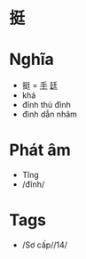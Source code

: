 # 挺

# Nghĩa
* 挺 = [手](手.md) [廷](廷.md)
* khá
* đỉnh thủ đình
* đình dẫn nhâm

# Phát âm
* Tǐng
* /đĩnh/

# Tags
* /Sơ cấp//14/

